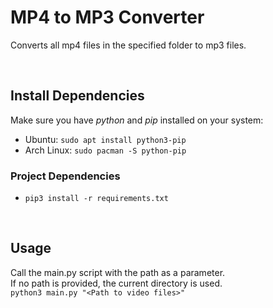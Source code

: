 # MP4 to MP3 Converter
Converts all mp4 files in the specified folder to mp3 files.

<br />

## Install Dependencies
Make sure you have *python* and *pip* installed on your system: 
- Ubuntu: `sudo apt install python3-pip`
- Arch Linux: `sudo pacman -S python-pip`

### Project Dependencies
- `pip3 install -r requirements.txt`

<br />

## Usage
Call the main.py script with the path as a parameter. <br />
If no path is provided, the current directory is used. <br /> 
`python3 main.py "<Path to video files>"`
